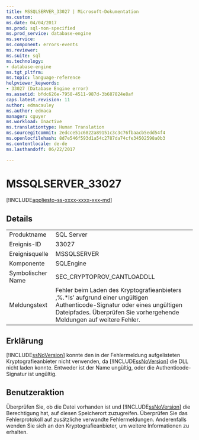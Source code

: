 ```yaml
---
title: MSSQLSERVER_33027 | Microsoft-Dokumentation
ms.custom: 
ms.date: 04/04/2017
ms.prod: sql-non-specified
ms.prod_service: database-engine
ms.service: 
ms.component: errors-events
ms.reviewer: 
ms.suite: sql
ms.technology:
- database-engine
ms.tgt_pltfrm: 
ms.topic: language-reference
helpviewer_keywords:
- 33027 (Database Engine error)
ms.assetid: bfdc626e-7958-4511-987d-3b687824e8af
caps.latest.revision: 11
author: edmacauley
ms.author: edmaca
manager: cguyer
ms.workload: Inactive
ms.translationtype: Human Translation
ms.sourcegitcommit: 2edcce51c6822a89151c3c3c76fbaacb5edd54f4
ms.openlocfilehash: 8d7e546f593d1a54c2787da74cfe34502598a0b3
ms.contentlocale: de-de
ms.lasthandoff: 06/22/2017

---
```

# <a name="mssqlserver33027"></a>MSSQLSERVER_33027
[!INCLUDE[appliesto-ss-xxxx-xxxx-xxx-md](../../includes/appliesto-ss-xxxx-xxxx-xxx-md.md)]
  
## <a name="details"></a>Details  
  
|||  
|-|-|  
|Produktname|SQL Server|  
|Ereignis-ID|33027|  
|Ereignisquelle|MSSQLSERVER|  
|Komponente|SQLEngine|  
|Symbolischer Name|SEC_CRYPTOPROV_CANTLOADDLL|  
|Meldungstext|Fehler beim Laden des Kryptografieanbieters ‚%.*ls’ aufgrund einer ungültigen Authenticode-Signatur oder eines ungültigen Dateipfades. Überprüfen Sie vorhergehende Meldungen auf weitere Fehler.|  
  
## <a name="explanation"></a>Erklärung  
[!INCLUDE[ssNoVersion](../../includes/ssnoversion-md.md)] konnte den in der Fehlermeldung aufgelisteten Kryptografieanbieter nicht verwenden, da [!INCLUDE[ssNoVersion](../../includes/ssnoversion-md.md)] die DLL nicht laden konnte. Entweder ist der Name ungültig, oder die Authenticode-Signatur ist ungültig.  
  
## <a name="user-action"></a>Benutzeraktion  
Überprüfen Sie, ob die Datei vorhanden ist und [!INCLUDE[ssNoVersion](../../includes/ssnoversion-md.md)] die Berechtigung hat, auf diesen Speicherort zuzugreifen. Überprüfen Sie das Fehlerprotokoll auf zusätzliche verwandte Fehlermeldungen. Anderenfalls wenden Sie sich an den Kryptografieanbieter, um weitere Informationen zu erhalten.  
  

